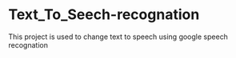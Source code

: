 # Text_To_Seech-recognation
This project is used to change text to speech using google speech recognation
